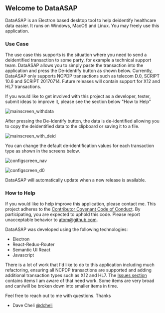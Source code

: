 ## Welcome to DataASAP
DataASAP is an Electron based desktop tool to help deidentify healthcare data easier. It runs on Windows, MacOS and Linux. You may freely use this application. 

### Use Case
The use case this supports is the situation where you need to send a deidentified transaction to some party, for example a technical support team. DataASAP allows you to simply paste the transaction into the application and press the De-identify button as shown below. Currently, DataASAP only supports NCPDP transactions such as telecom D.0, SCRIPT 10.6 and SCRIPT 20170714. Future releases will contain support for X12 and HL7 transactions.

If you would like to get involved with this project as a developer, tester, submit ideas to improve it, please see the section below "How to Help"


![mainscreen_withdata](https://user-images.githubusercontent.com/2772894/51127517-3d9d8e80-17eb-11e9-8e0f-362654e24345.png)

After pressing the De-Identify button, the data is de-identified allowing you to copy the deidentified data to the clipboard or saving it to a file. 

![mainscreen_with_deid](https://user-images.githubusercontent.com/2772894/51127705-c3213e80-17eb-11e9-87d2-e49275130ee7.png)

You can change the default de-identification values for each transaction type as shown in the screens below.

![configscreen_nav](https://user-images.githubusercontent.com/2772894/51127975-696d4400-17ec-11e9-9137-26ffae327456.png)

![configscreen_d0](https://user-images.githubusercontent.com/2772894/51128140-c668fa00-17ec-11e9-9183-a34a6b5eb011.png)



DataASAP will automatically update when a new release is available.



### How to Help
If you would like to help improve this application, please contact me. 
This project adheres to the [Contributor Covenant Code of Conduct](https://www.contributor-covenant.org/version/1/4/code-of-conduct.html). By participating, you are expected to uphold this code. Please report unacceptable behavior to atom@github.com.

DataASAP was developed using the following technologies:
* Electron
* React-Redux-Router
* Semantic UI React
* Javascript

There is a lot of work that I'd like to do to this application including much refactoring, ensuring all NCPDP transactions are supported and adding additional transaction types such as X12 and HL7. The [Issues section](https://github.com/dcheli/dataASAP/issues) contains items I am aware of that need work. Some items are very broad and can/will be broken down into smaller items in time. 

Feel free to reach out to me with questions. 
Thanks
- Dave Cheli [@dcheli](https://github.com/dcheli)
